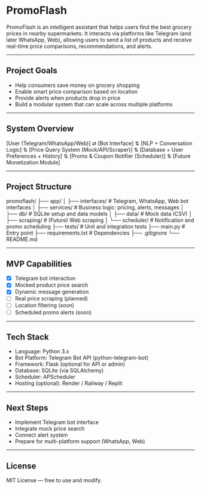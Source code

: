 # PromoFlash

PromoFlash is an intelligent assistant that helps users find the best grocery prices in nearby supermarkets. It interacts via platforms like Telegram (and later WhatsApp, Web), allowing users to send a list of products and receive real-time price comparisons, recommendations, and alerts.

---

## Project Goals

- Help consumers save money on grocery shopping
- Enable smart price comparison based on location
- Provide alerts when products drop in price
- Build a modular system that can scale across multiple platforms

---

## System Overview

[User (Telegram/WhatsApp/Web)] ⇄ [Bot Interface]
                             ⇅
               [NLP + Conversation Logic]
                             ⇅
          [Price Query System (Mock/API/Scraper)]
                             ⇅
        [Database + User Preferences + History]
                             ⇅
           [Promo & Coupon Notifier (Scheduler)]
                             ⇅
                  [Future Monetization Module]

---

## Project Structure

promoflash/
├── app/
│   ├── interfaces/     # Telegram, WhatsApp, Web bot interfaces
│   ├── services/       # Business logic: pricing, alerts, messages
│   ├── db/             # SQLite setup and data models
│   ├── data/           # Mock data (CSV)
│   ├── scraping/       # (Future) Web scraping
│   └── scheduler/      # Notification and promo scheduling
├── tests/              # Unit and integration tests
├── main.py             # Entry point
├── requirements.txt    # Dependencies
├── .gitignore
└── README.md

---

## MVP Capabilities

- [x] Telegram bot interaction
- [x] Mocked product price search
- [x] Dynamic message generation
- [ ] Real price scraping (planned)
- [ ] Location filtering (soon)
- [ ] Scheduled promo alerts (soon)

---

## Tech Stack

- Language: Python 3.x
- Bot Platform: Telegram Bot API (python-telegram-bot)
- Framework: Flask (optional for API or admin)
- Database: SQLite (via SQLAlchemy)
- Scheduler: APScheduler
- Hosting (optional): Render / Railway / Replit

---

## Next Steps

- Implement Telegram bot interface
- Integrate mock price search
- Connect alert system
- Prepare for multi-platform support (WhatsApp, Web)

---

## License

MIT License — free to use and modify.
